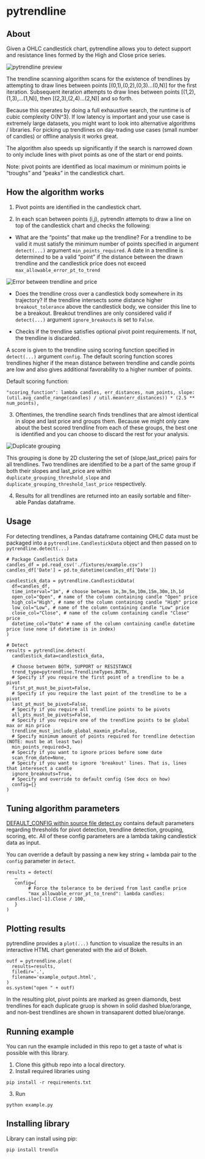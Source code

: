 # pytrendline

## About

Given a OHLC candlestick chart, pytrendline allows you to detect support and resistance lines formed by the High and Close price series.

![pytrendline preview](https://github.com/ednunezg/pytrendline/blob/master/img/about.png)

The trendline scanning algorithm scans for the existence of trendlines by attempting to draw lines between points [(0,1),(0,2),(0,3)...(0,N)] for the first iteration. Subsequent iteration attempts to draw lines between points [(1,2),(1,3),...(1,N)], then [(2,3),(2,4)...(2,N)] and so forth.

Because this operates by doing a full exhaustive search, the runtime is of cubic complexity O(N^3). If low latency is important and your use case is extremely large datasets, you might want to look into alternative algorithms / libraries. For picking up trendlines on day-trading use cases (small number of candles) or offline analysis it works great.

The algorithm also speeds up significantly if the search is narrowed down to only include lines with pivot points as one of the start or end points. 

Note: pivot points are identified as local maximum or minimum points ie “troughs” and “peaks” in the candlestick chart.

## How the algorithm works

1. Pivot points are identified in the candlestick chart.

2. In each scan between points (i,j), pytrendln attempts to draw a line on top of the candlestick chart and checks the following:

* What are the “points” that make up the trendline? For a trendline to be valid it must satisfy the minimum number of points specified in argument `detect(...)` argument `min_points_required`. A date in a trendline is determined to be a valid “point” if the distance between the drawn trendline and the candlestick price does not exceed `max_allowable_error_pt_to_trend`

![Error between trendline and price](https://github.com/ednunezg/pytrendline/blob/master/img/trend_error.png)
		
* Does the trendline cross over a candlestick body somewhere in its trajectory? If the trendline intersects some distance higher `breakout_tolerance` above the candlestick body, we consider this line to be a breakout. Breakout trendlines are only considered valid if `detect(...)` argument `ignore_breakouts` is set to `False`. 

* Checks if the trendline satisfies optional pivot point requirements. If not, the trendline is discarded.

A score is given to the trendline using scoring function specified in `detect(...)` argument `config`. The default scoring function scores trendlines higher if the mean distance between trendline and candle points are low and also gives additional favorability to a higher number of points.

Default scoring function:
```
"scoring_function": lambda candles, err_distances, num_points, slope: (util.avg_candle_range(candles) / util.mean(err_distances)) * (2.5 ** num_points),
```

3. Oftentimes, the trendline search finds trendlines that are almost identical in slope and last price and groups them. Because we might only care about the best scored trendline from each of these groups, the best one is identified and you can choose to discard the rest for your analysis.

![Duplicate grouping](https://github.com/ednunezg/pytrendline/blob/master/img/duplicate_grouping.png)

This grouping is done by 2D clustering the set of (slope,last_price) pairs for all trendlines. Two trendlines are identified to be a part of the same group if both their slopes and last_price are within `duplicate_grouping_threshold_slope` and `duplicate_grouping_threshold_last_price` respectively.


4. Results for all trendlines are returned into an easily sortable and filter-able Pandas dataframe.


## Usage

For detecting trendlines, a Pandas dataframe containing OHLC data must be packaged into a `pytrendline.CandlestickData` object and then passed on to `pytrendline.detect(...)`

```
# Package Candlestick Data
candles_df = pd.read_csv('./fixtures/example.csv')
candles_df['Date'] = pd.to_datetime(candles_df['Date'])

candlestick_data = pytrendline.CandlestickData(
  df=candles_df,
  time_interval="1m", # choose between 1m,3m,5m,10m,15m,30m,1h,1d
  open_col="Open", # name of the column containing candle "Open" price
  high_col="High", # name of the column containing candle "High" price
  low_col="Low", # name of the column containing candle "Low" price
  close_col="Close", # name of the column containing candle "Close" price
  datetime_col="Date" # name of the column containing candle datetime price (use none if datetime is in index)
)

# Detect
results = pytrendline.detect(
  candlestick_data=candlestick_data,

  # Choose between BOTH, SUPPORT or RESISTANCE
  trend_type=pytrendline.TrendlineTypes.BOTH,
  # Specify if you require the first point of a trendline to be a pivot
  first_pt_must_be_pivot=False,
  # Specify if you require the last point of the trendline to be a pivot
  last_pt_must_be_pivot=False,
  # Specify if you require all trendline points to be pivots
  all_pts_must_be_pivots=False,
  # Specify if you require one of the trendline points to be global max or min price
  trendline_must_include_global_maxmin_pt=False,
  # Specify minimum amount of points required for trendline detection (NOTE: must be at least two)
  min_points_required=3,
  # Specify if you want to ignore prices before some date
  scan_from_date=None,
  # Specify if you want to ignore 'breakout' lines. That is, lines that interesect a candle
  ignore_breakouts=True,
  # Specify and override to default config (See docs on how)
  config={}
)

```

## Tuning algorithm parameters

[DEFAULT_CONFIG within source file detect.py](https://github.com/ednunezg/pytrendline/blob/b01bdb6fccea5aead62d9ac912ab53fefdb0cecd/pytrendline/detect.py#L8) contains default parameters regarding thresholds for pivot detection, trendline detection, grouping, scoring, etc. All of these config parameters are a lambda taking candlestick data as input.

You can override a default by passing a new key string + lambda pair to the `config` parameter in `detect`.

```
results = detect(
   …
   config={
        # Force the tolerance to be derived from last candle price
        "max_allowable_error_pt_to_trend": lambda candles: candles.iloc[-1].Close / 100,
   }
)
```

## Plotting results

pytrendline provides a `plot(...)` function to visualize the results in an interactive HTML chart generated with the aid of Bokeh.

```
outf = pytrendline.plot(
  results=results,
  filedir='.',
  filename='example_output.html',
)
os.system("open " + outf)

```

In the resulting plot, pivot points are marked as green diamonds, best trendlines for each duplicate gruop is shown in solid dashed blue/orange, and non-best trendlines are shown in transaparent dotted blue/orange.

## Running example

You can run the example included in this repo to get a taste of what is possible with this library.

1. Clone this github repo into a local directory. 
2. Install required libraries using
	
```
pip install -r requirements.txt 
```

3. Run 
```
python example.py
```

## Installing library

Library can install using pip:

```
pip install trendln
```